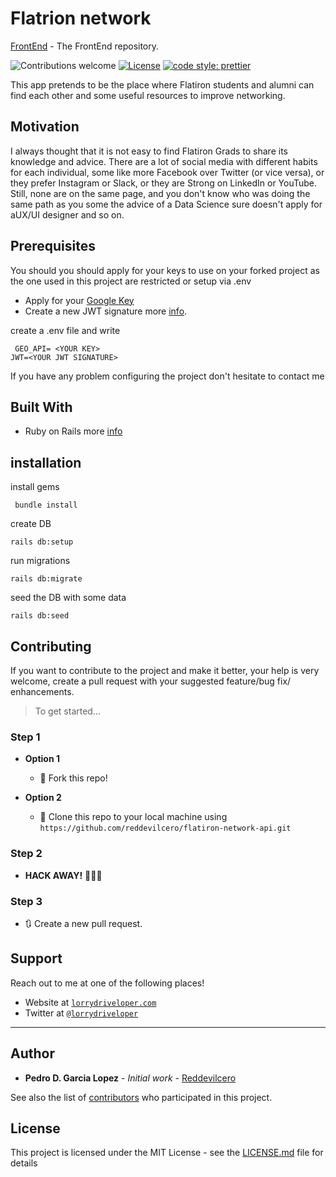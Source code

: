 # Flatrion network

[FrontEnd](https://github.com/reddevilcero/flatiron-network-react) - The FrontEnd repository.

![Contributions welcome](https://img.shields.io/badge/contributions-welcome-orange.svg)
[![License](https://img.shields.io/badge/license-MIT-blue.svg)](https://opensource.org/licenses/MIT)
[![code style: prettier](https://img.shields.io/badge/code_style-prettier-ff69b4.svg)](https://github.com/prettier/prettier)

This app pretends to be the place where Flatiron students and alumni can find each other and some useful resources to improve networking.

## Motivation

I always thought that it is not easy to find Flatiron Grads
to share its knowledge and advice. There are a lot of social media with different habits for each individual, some like more Facebook over Twitter (or vice versa), or they prefer Instagram or Slack, or they are Strong on LinkedIn or YouTube. Still, none are on the same page, and you don't know who was doing the same path as you some the advice of a Data Science sure doesn't apply for aUX/UI designer and so on.

## Prerequisites

You should you should apply for your keys to use on your forked project as the one used in this project are restricted or setup via .env

- Apply for your [Google Key](https://console.cloud.google.com/)
- Create a new JWT signature more [info](https://jwt.io/introduction/).

create a .env file and write

```
 GEO_API= <YOUR KEY>
JWT=<YOUR JWT SIGNATURE>
```

If you have any problem configuring the project don't hesitate to contact me

## Built With

- Ruby on Rails more [info](https://rubyonrails.org/)

## installation

install gems

```
 bundle install
```

create DB

```
rails db:setup
```

run migrations

```
rails db:migrate
```

seed the DB with some data

```
rails db:seed

```

## Contributing

If you want to contribute to the project and make it better, your help is very welcome, create a pull request with your suggested feature/bug fix/ enhancements.

> To get started...

### Step 1

- **Option 1**

  - 🍴 Fork this repo!

- **Option 2**
  - 👯 Clone this repo to your local machine using `https://github.com/reddevilcero/flatiron-network-api.git`

### Step 2

- **HACK AWAY!** 🔨🔨🔨

### Step 3

- 🔃 Create a new pull request.

## Support

Reach out to me at one of the following places!

- Website at <a href="http://www.lorrydriveloper.com" target="_blank">`lorrydriveloper.com`</a>
- Twitter at <a href="http://twitter.com/lorrydriveloper" target="_blank">`@lorrydriveloper`</a>

---

## Author

- **Pedro D. Garcia Lopez** - _Initial work_ - [Reddevilcero](https://github.com/Reddevilcero)

See also the list of [contributors](https://github.com/your/project/contributors) who participated in this project.

## License

This project is licensed under the MIT License - see the [LICENSE.md](LICENSE.md) file for details
